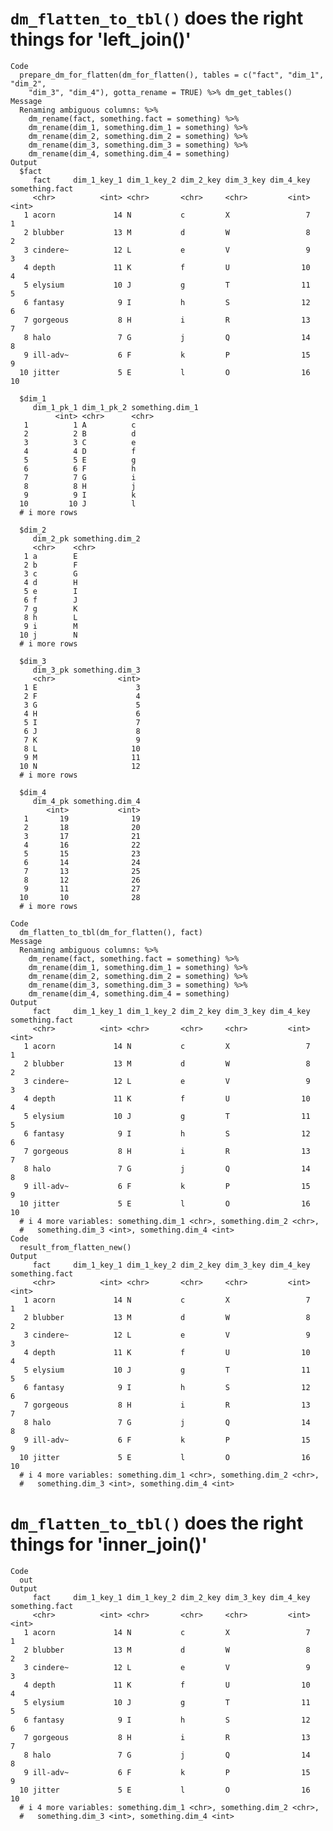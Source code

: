 # `dm_flatten_to_tbl()` does the right things for 'left_join()'

    Code
      prepare_dm_for_flatten(dm_for_flatten(), tables = c("fact", "dim_1", "dim_2",
        "dim_3", "dim_4"), gotta_rename = TRUE) %>% dm_get_tables()
    Message
      Renaming ambiguous columns: %>%
        dm_rename(fact, something.fact = something) %>%
        dm_rename(dim_1, something.dim_1 = something) %>%
        dm_rename(dim_2, something.dim_2 = something) %>%
        dm_rename(dim_3, something.dim_3 = something) %>%
        dm_rename(dim_4, something.dim_4 = something)
    Output
      $fact
         fact     dim_1_key_1 dim_1_key_2 dim_2_key dim_3_key dim_4_key something.fact
         <chr>          <int> <chr>       <chr>     <chr>         <int>          <int>
       1 acorn             14 N           c         X                 7              1
       2 blubber           13 M           d         W                 8              2
       3 cindere~          12 L           e         V                 9              3
       4 depth             11 K           f         U                10              4
       5 elysium           10 J           g         T                11              5
       6 fantasy            9 I           h         S                12              6
       7 gorgeous           8 H           i         R                13              7
       8 halo               7 G           j         Q                14              8
       9 ill-adv~           6 F           k         P                15              9
      10 jitter             5 E           l         O                16             10
      
      $dim_1
         dim_1_pk_1 dim_1_pk_2 something.dim_1
              <int> <chr>      <chr>          
       1          1 A          c              
       2          2 B          d              
       3          3 C          e              
       4          4 D          f              
       5          5 E          g              
       6          6 F          h              
       7          7 G          i              
       8          8 H          j              
       9          9 I          k              
      10         10 J          l              
      # i more rows
      
      $dim_2
         dim_2_pk something.dim_2
         <chr>    <chr>          
       1 a        E              
       2 b        F              
       3 c        G              
       4 d        H              
       5 e        I              
       6 f        J              
       7 g        K              
       8 h        L              
       9 i        M              
      10 j        N              
      # i more rows
      
      $dim_3
         dim_3_pk something.dim_3
         <chr>              <int>
       1 E                      3
       2 F                      4
       3 G                      5
       4 H                      6
       5 I                      7
       6 J                      8
       7 K                      9
       8 L                     10
       9 M                     11
      10 N                     12
      # i more rows
      
      $dim_4
         dim_4_pk something.dim_4
            <int>           <int>
       1       19              19
       2       18              20
       3       17              21
       4       16              22
       5       15              23
       6       14              24
       7       13              25
       8       12              26
       9       11              27
      10       10              28
      # i more rows
      
    Code
      dm_flatten_to_tbl(dm_for_flatten(), fact)
    Message
      Renaming ambiguous columns: %>%
        dm_rename(fact, something.fact = something) %>%
        dm_rename(dim_1, something.dim_1 = something) %>%
        dm_rename(dim_2, something.dim_2 = something) %>%
        dm_rename(dim_3, something.dim_3 = something) %>%
        dm_rename(dim_4, something.dim_4 = something)
    Output
         fact     dim_1_key_1 dim_1_key_2 dim_2_key dim_3_key dim_4_key something.fact
         <chr>          <int> <chr>       <chr>     <chr>         <int>          <int>
       1 acorn             14 N           c         X                 7              1
       2 blubber           13 M           d         W                 8              2
       3 cindere~          12 L           e         V                 9              3
       4 depth             11 K           f         U                10              4
       5 elysium           10 J           g         T                11              5
       6 fantasy            9 I           h         S                12              6
       7 gorgeous           8 H           i         R                13              7
       8 halo               7 G           j         Q                14              8
       9 ill-adv~           6 F           k         P                15              9
      10 jitter             5 E           l         O                16             10
      # i 4 more variables: something.dim_1 <chr>, something.dim_2 <chr>,
      #   something.dim_3 <int>, something.dim_4 <int>
    Code
      result_from_flatten_new()
    Output
         fact     dim_1_key_1 dim_1_key_2 dim_2_key dim_3_key dim_4_key something.fact
         <chr>          <int> <chr>       <chr>     <chr>         <int>          <int>
       1 acorn             14 N           c         X                 7              1
       2 blubber           13 M           d         W                 8              2
       3 cindere~          12 L           e         V                 9              3
       4 depth             11 K           f         U                10              4
       5 elysium           10 J           g         T                11              5
       6 fantasy            9 I           h         S                12              6
       7 gorgeous           8 H           i         R                13              7
       8 halo               7 G           j         Q                14              8
       9 ill-adv~           6 F           k         P                15              9
      10 jitter             5 E           l         O                16             10
      # i 4 more variables: something.dim_1 <chr>, something.dim_2 <chr>,
      #   something.dim_3 <int>, something.dim_4 <int>

# `dm_flatten_to_tbl()` does the right things for 'inner_join()'

    Code
      out
    Output
         fact     dim_1_key_1 dim_1_key_2 dim_2_key dim_3_key dim_4_key something.fact
         <chr>          <int> <chr>       <chr>     <chr>         <int>          <int>
       1 acorn             14 N           c         X                 7              1
       2 blubber           13 M           d         W                 8              2
       3 cindere~          12 L           e         V                 9              3
       4 depth             11 K           f         U                10              4
       5 elysium           10 J           g         T                11              5
       6 fantasy            9 I           h         S                12              6
       7 gorgeous           8 H           i         R                13              7
       8 halo               7 G           j         Q                14              8
       9 ill-adv~           6 F           k         P                15              9
      10 jitter             5 E           l         O                16             10
      # i 4 more variables: something.dim_1 <chr>, something.dim_2 <chr>,
      #   something.dim_3 <int>, something.dim_4 <int>

